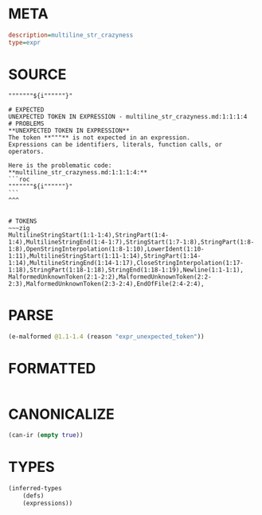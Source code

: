 # META
~~~ini
description=multiline_str_crazyness
type=expr
~~~
# SOURCE
~~~roc
"""""""${i""""""}"
~~~
~~~
# EXPECTED
UNEXPECTED TOKEN IN EXPRESSION - multiline_str_crazyness.md:1:1:1:4
# PROBLEMS
**UNEXPECTED TOKEN IN EXPRESSION**
The token **"""** is not expected in an expression.
Expressions can be identifiers, literals, function calls, or operators.

Here is the problematic code:
**multiline_str_crazyness.md:1:1:1:4:**
```roc
"""""""${i""""""}"
```
^^^


# TOKENS
~~~zig
MultilineStringStart(1:1-1:4),StringPart(1:4-1:4),MultilineStringEnd(1:4-1:7),StringStart(1:7-1:8),StringPart(1:8-1:8),OpenStringInterpolation(1:8-1:10),LowerIdent(1:10-1:11),MultilineStringStart(1:11-1:14),StringPart(1:14-1:14),MultilineStringEnd(1:14-1:17),CloseStringInterpolation(1:17-1:18),StringPart(1:18-1:18),StringEnd(1:18-1:19),Newline(1:1-1:1),
MalformedUnknownToken(2:1-2:2),MalformedUnknownToken(2:2-2:3),MalformedUnknownToken(2:3-2:4),EndOfFile(2:4-2:4),
~~~
# PARSE
~~~clojure
(e-malformed @1.1-1.4 (reason "expr_unexpected_token"))
~~~
# FORMATTED
~~~roc

~~~
# CANONICALIZE
~~~clojure
(can-ir (empty true))
~~~
# TYPES
~~~clojure
(inferred-types
	(defs)
	(expressions))
~~~

